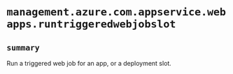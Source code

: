 # `management.azure.com.appservice.webapps.runtriggeredwebjobslot`

## `summary`
Run a triggered web job for an app, or a deployment slot.


